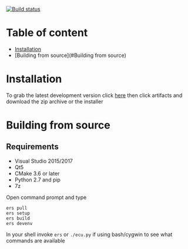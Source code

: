 [![Build status](https://ci.appveyor.com/api/projects/status/pwibl81sxh2t8f1g/branch/develop?svg=true)](https://ci.appveyor.com/project/garciaadrian/ecu/branch/develop)

# Table of content
* [Installation](#Installation)
* [Building from source](#Building from source)

# Installation
To grab the latest development version click [here](https://ci.appveyor.com/project/garciaadrian/ecu/branch/develop) then click artifacts and download the zip archive or the installer

# Building from source
## Requirements
- Visual Studio 2015/2017
- Qt5
- CMake 3.6 or later
- Python 2.7 and pip
- 7z

Open command prompt and type

```
ers pull
ers setup
ers build
ers devenv
```

In your shell invoke `ers` or `./ecu.py` if using bash/cygwin to see what commands are available
